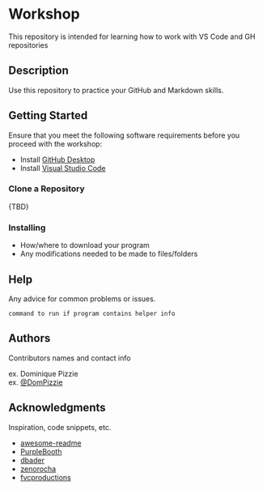 # Workshop

This repository is intended for learning how to work with VS Code and GH repositories

## Description

Use this repository to practice your GitHub and Markdown skills.

## Getting Started

Ensure that you meet the following software requirements before you proceed with the workshop:

- Install [GitHub Desktop](https://desktop.github.com/)
- Install [Visual Studio Code](https://code.visualstudio.com/download)

### Clone a Repository

{TBD}

### Installing

* How/where to download your program
* Any modifications needed to be made to files/folders

## Help

Any advice for common problems or issues.

```
command to run if program contains helper info
```

## Authors

Contributors names and contact info

ex. Dominique Pizzie  
ex. [@DomPizzie](https://twitter.com/dompizzie)


## Acknowledgments

Inspiration, code snippets, etc.
* [awesome-readme](https://github.com/matiassingers/awesome-readme)
* [PurpleBooth](https://gist.github.com/PurpleBooth/109311bb0361f32d87a2)
* [dbader](https://github.com/dbader/readme-template)
* [zenorocha](https://gist.github.com/zenorocha/4526327)
* [fvcproductions](https://gist.github.com/fvcproductions/1bfc2d4aecb01a834b46)